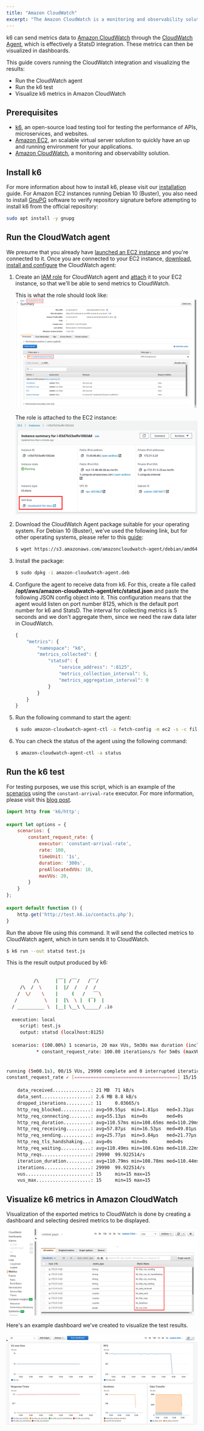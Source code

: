 ```yaml
---
title: "Amazon CloudWatch"
excerpt: "The Amazon CloudWatch is a monitoring and observability solution. In this article, we will show you how to send metrics from k6 to Amazon CloudWatch and later visualize them."
---
```


k6 can send metrics data to [Amazon CloudWatch](https://aws.amazon.com/cloudwatch/) through the [CloudWatch Agent](https://docs.aws.amazon.com/AmazonCloudWatch/latest/monitoring/Install-CloudWatch-Agent.html), which is effectively a StatsD integration. These metrics can then be visualized in dashboards.

This guide covers running the CloudWatch integration and visualizing the results:

- Run the CloudWatch agent
- Run the k6 test
- Visualize k6 metrics in Amazon CloudWatch

## Prerequisites

- [k6](https://k6.io/open-source), an open-source load testing tool for testing the performance of APIs, microservices, and websites.
- [Amazon EC2](https://aws.amazon.com/ec2/), an scalable virtual server solution to quickly have an up and running environment for your applications.
- [Amazon CloudWatch](https://aws.amazon.com/cloudwatch/), a monitoring and observability solution.

## Install k6

For more information about how to install k6, please visit our [installation](https://k6.io/docs/getting-started/installation) guide. For Amazon EC2 instances running Debian 10 (Buster), you also need to install [GnuPG](https://www.gnupg.org/) software to verify repository signature before attempting to install k6 from the official repository:

```bash
sudo apt install -y gnupg
```

## Run the CloudWatch agent

We presume that you already have [launched an EC2 instance](https://docs.aws.amazon.com/AWSEC2/latest/UserGuide/EC2_GetStarted.html) and you're connected to it. Once you are connected to your EC2 instance, [download, install and configure](https://docs.aws.amazon.com/AmazonCloudWatch/latest/monitoring/download-cloudwatch-agent-commandline.html) the CloudWatch agent:

1. Create an [IAM role](https://docs.aws.amazon.com/AmazonCloudWatch/latest/monitoring/create-iam-roles-for-cloudwatch-agent.html) for CloudWatch agent and [attach](https://docs.aws.amazon.com/AWSEC2/latest/WindowsGuide/iam-roles-for-amazon-ec2.html#attach-iam-role) it to your EC2 instance, so that we'll be able to send metrics to CloudWatch.

    This is what the role should look like:
    ![Create IAM Roles to Use with the CloudWatch Agent on Amazon EC2 Instances](./images/CloudWatch/iam-policy-for-cloudwatch.png)

    The role is attached to the EC2 instance:
    ![Attaching an IAM role to an instance](./images/CloudWatch/ec2-instance.png)

2. Download the CloudWatch Agent package suitable for your operating system. For Debian 10 (Buster), we've used the following link, but for other operating systems, please refer to this [guide](https://docs.aws.amazon.com/AmazonCloudWatch/latest/monitoring/download-cloudwatch-agent-commandline.html):

    ```bash
    $ wget https://s3.amazonaws.com/amazoncloudwatch-agent/debian/amd64/latest/amazon-cloudwatch-agent.deb
    ```

3. Install the package:

    ```bash
    $ sudo dpkg -i amazon-cloudwatch-agent.deb
    ```

4. Configure the agent to receive data from k6. For this, create a file called **/opt/aws/amazon-cloudwatch-agent/etc/statsd.json** and paste the following JSON config object into it. This configuration means that the agent would listen on port number 8125, which is the default port number for k6 and StatsD. The interval for collecting metrics is 5 seconds and we don't aggregate them, since we need the raw data later in CloudWatch.

    ```js
    {
        "metrics": {
            "namespace": "k6",
            "metrics_collected": {
                "statsd": {
                    "service_address": ":8125",
                    "metrics_collection_interval": 5,
                    "metrics_aggregation_interval": 0
                }
            }
        }
    }
    ```

5. Run the following command to start the agent:

    ```bash
    $ sudo amazon-cloudwatch-agent-ctl -a fetch-config -m ec2 -s -c file:/opt/aws/amazon-cloudwatch-agent/etc/statsd.json
    ```

6. You can check the status of the agent using the following command:

    ```bash
    $ amazon-cloudwatch-agent-ctl -a status
    ```

## Run the k6 test

For testing purposes, we use this script, which is an example of the [scenarios](https://k6.io/docs/using-k6/scenarios) using the `constant-arrival-rate` executor. For more information, please visit this [blog post](https://k6.io/blog/how-to-generate-a-constant-request-rate-with-the-new-scenarios-api).

<div class="code-group" data-props='{"labels": ["test.js"], "lineNumbers": [true]}'>

```js
import http from 'k6/http';

export let options = {
    scenarios: {
        constant_request_rate: {
            executor: 'constant-arrival-rate',
            rate: 100,
            timeUnit: '1s',
            duration: '300s',
            preAllocatedVUs: 10,
            maxVUs: 20,
        }
    }
};

export default function () {
    http.get('http://test.k6.io/contacts.php');
}
```

</div>

Run the above file using this command. It will send the collected metrics to CloudWatch agent, which in turn sends it to CloudWatch.

```bash
$ k6 run --out statsd test.js
```

This is the result output produced by k6:

```bash

          /\      |‾‾| /‾‾/   /‾‾/
     /\  /  \     |  |/  /   /  /
    /  \/    \    |     (   /   ‾‾\
   /          \   |  |\  \ |  (‾)  |
  / __________ \  |__| \__\ \_____/ .io

  execution: local
     script: test.js
     output: statsd (localhost:8125)

  scenarios: (100.00%) 1 scenario, 20 max VUs, 5m30s max duration (incl. graceful stop):
           * constant_request_rate: 100.00 iterations/s for 5m0s (maxVUs: 10-20, gracefulStop: 30s)


running (5m00.1s), 00/15 VUs, 29990 complete and 0 interrupted iterations
constant_request_rate ✓ [======================================] 15/15 VUs  5m0s  100 iters/s

    data_received..............: 21 MB  71 kB/s
    data_sent..................: 2.6 MB 8.8 kB/s
    dropped_iterations.........: 11     0.03665/s
    http_req_blocked...........: avg=59.55µs  min=1.81µs   med=3.31µs   max=113.43ms p(90)=5.04µs   p(95)=6.23µs
    http_req_connecting........: avg=55.13µs  min=0s       med=0s       max=113.36ms p(90)=0s       p(95)=0s
    http_req_duration..........: avg=110.57ms min=108.65ms med=110.29ms max=128.3ms  p(90)=112.23ms p(95)=113.85ms
    http_req_receiving.........: avg=57.87µs  min=16.53µs  med=49.01µs  max=14.66ms  p(90)=75.01µs  p(95)=91.82µs
    http_req_sending...........: avg=25.77µs  min=5.84µs   med=21.77µs  max=8.58ms   p(90)=31.41µs  p(95)=35.12µs
    http_req_tls_handshaking...: avg=0s       min=0s       med=0s       max=0s       p(90)=0s       p(95)=0s
    http_req_waiting...........: avg=110.49ms min=108.61ms med=110.22ms max=128.21ms p(90)=112.15ms p(95)=113.76ms
    http_reqs..................: 29990  99.922514/s
    iteration_duration.........: avg=110.79ms min=108.78ms med=110.44ms max=225.55ms p(90)=112.39ms p(95)=114.03ms
    iterations.................: 29990  99.922514/s
    vus........................: 15     min=15 max=15
    vus_max....................: 15     min=15 max=15
```

## Visualize k6 metrics in Amazon CloudWatch

Visualization of the exported metrics to CloudWatch is done by creating a dashboard and selecting desired metrics to be displayed.

![List of k6 metrics](./images/CloudWatch/cloudwatch-k6-metrics.png)

Here's an example dashboard we've created to visualize the test results.

![k6 Dashboard on Amazon CloudWatch](./images/CloudWatch/cloudwatch-k6-dashboard.png)